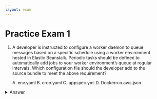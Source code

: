 ```yaml
---
layout: exam
---
```


# Practice Exam 1

1. A developer is instructed to configure a worker daemon to queue messages based on a specific schedule using a worker environment hosted in Elastic Beanstalk. Periodic tasks should be defined to automatically add jobs to your worker environment’s queue at regular intervals. Which configuration file should the developer add to the source bundle to meet the above requirement?
    
   A. env.yaml
   B. cron.yaml
   C. appspec.yml
   D. Dockerrun.aws.json

<details markdown=1><summary markdown='span'>Answer</summary>
      Correct answer: B
</details>


